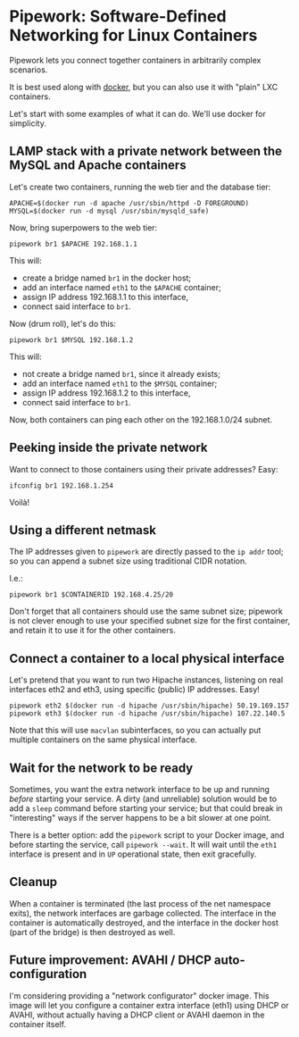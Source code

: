 # Pipework: Software-Defined Networking for Linux Containers

Pipework lets you connect together containers in arbitrarily complex scenarios.

It is best used along with [docker](http://www.docker.io/), but you can also
use it with "plain" LXC containers.

Let's start with some examples of what it can do.
We'll use docker for simplicity.


## LAMP stack with a private network between the MySQL and Apache containers

Let's create two containers, running the web tier and the database tier:

    APACHE=$(docker run -d apache /usr/sbin/httpd -D FOREGROUND)
    MYSQL=$(docker run -d mysql /usr/sbin/mysqld_safe)

Now, bring superpowers to the web tier:

    pipework br1 $APACHE 192.168.1.1

This will:
- create a bridge named `br1` in the docker host;
- add an interface named `eth1` to the `$APACHE` container;
- assign IP address 192.168.1.1 to this interface,
- connect said interface to `br1`.

Now (drum roll), let's do this:

    pipework br1 $MYSQL 192.168.1.2

This will:
- not create a bridge named `br1`, since it already exists;
- add an interface named `eth1` to the `$MYSQL` container;
- assign IP address 192.168.1.2 to this interface,
- connect said interface to `br1`.

Now, both containers can ping each other on the 192.168.1.0/24 subnet.


## Peeking inside the private network

Want to connect to those containers using their private addresses? Easy:

    ifconfig br1 192.168.1.254

Voilà!


## Using a different netmask

The IP addresses given to `pipework` are directly passed to the `ip addr`
tool; so you can append a subnet size using traditional CIDR notation.

I.e.:

    pipework br1 $CONTAINERID 192.168.4.25/20

Don't forget that all containers should use the same subnet size;
pipework is not clever enough to use your specified subnet size for
the first container, and retain it to use it for the other containers.

## Connect a container to a local physical interface

Let's pretend that you want to run two Hipache instances, listening on real
interfaces eth2 and eth3, using specific (public) IP addresses. Easy!

    pipework eth2 $(docker run -d hipache /usr/sbin/hipache) 50.19.169.157
    pipework eth3 $(docker run -d hipache /usr/sbin/hipache) 107.22.140.5

Note that this will use `macvlan` subinterfaces, so you can actually put
multiple containers on the same physical interface.

    
## Wait for the network to be ready

Sometimes, you want the extra network interface to be up and running *before*
starting your service. A dirty (and unreliable) solution would be to add
a `sleep` command before starting your service; but that could break in
"interesting" ways if the server happens to be a bit slower at one point.

There is a better option: add the `pipework` script to your Docker image,
and before starting the service, call `pipework --wait`. It will wait
until the `eth1` interface is present and in `UP` operational state,
then exit gracefully.


## Cleanup

When a container is terminated (the last process of the net namespace exits),
the network interfaces are garbage collected. The interface in the container
is automatically destroyed, and the interface in the docker host (part of the
bridge) is then destroyed as well.


## Future improvement: AVAHI / DHCP auto-configuration

I'm considering providing a "network configurator" docker image. This image
will let you configure a container extra interface (eth1) using DHCP or AVAHI,
without actually having a DHCP client or AVAHI daemon in the container itself.
